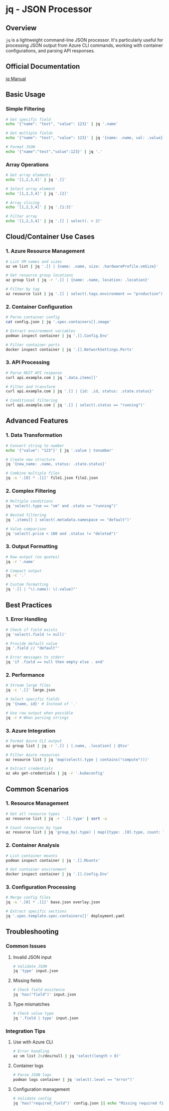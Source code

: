 # jq - JSON Processor

## Overview
`jq` is a lightweight command-line JSON processor. It's particularly useful for processing JSON output from Azure CLI commands, working with container configurations, and parsing API responses.

## Official Documentation
[jq Manual](https://stedolan.github.io/jq/manual/)

## Basic Usage

### Simple Filtering
```bash
# Get specific field
echo '{"name": "test", "value": 123}' | jq '.name'

# Get multiple fields
echo '{"name": "test", "value": 123}' | jq '{name: .name, val: .value}'

# Format JSON
echo '{"name":"test","value":123}' | jq '.'
```

### Array Operations
```bash
# Get array elements
echo '[1,2,3,4]' | jq '.[]'

# Select array element
echo '[1,2,3,4]' | jq '.[2]'

# Array slicing
echo '[1,2,3,4]' | jq '.[1:3]'

# Filter array
echo '[1,2,3,4]' | jq '.[] | select(. > 2)'
```

## Cloud/Container Use Cases

### 1. Azure Resource Management
```bash
# List VM names and sizes
az vm list | jq '.[] | {name: .name, size: .hardwareProfile.vmSize}'

# Get resource group locations
az group list | jq -r '.[] | {name: .name, location: .location}'

# Filter by tag
az resource list | jq '.[] | select(.tags.environment == "production")'
```

### 2. Container Configuration
```bash
# Parse container config
cat config.json | jq '.spec.containers[].image'

# Extract environment variables
podman inspect container | jq '.[].Config.Env'

# Filter container ports
docker inspect container | jq '.[].NetworkSettings.Ports'
```

### 3. API Processing
```bash
# Parse REST API response
curl api.example.com | jq '.data.items[]'

# Filter and transform
curl api.example.com | jq '.[] | {id: .id, status: .state.status}'

# Conditional filtering
curl api.example.com | jq '.[] | select(.status == "running")'
```

## Advanced Features

### 1. Data Transformation
```bash
# Convert string to number
echo '{"value": "123"}' | jq '.value | tonumber'

# Create new structure
jq '{new_name: .name, status: .state.status}'

# Combine multiple files
jq -s '.[0] * .[1]' file1.json file2.json
```

### 2. Complex Filtering
```bash
# Multiple conditions
jq 'select(.type == "vm" and .state == "running")'

# Nested filtering
jq '.items[] | select(.metadata.namespace == "default")'

# Value comparison
jq 'select(.price < 100 and .status != "deleted")'
```

### 3. Output Formatting
```bash
# Raw output (no quotes)
jq -r '.name'

# Compact output
jq -c '.'

# Custom formatting
jq '.[] | "\(.name): \(.value)"'
```

## Best Practices

### 1. Error Handling
```bash
# Check if field exists
jq 'select(.field != null)'

# Provide default value
jq '.field // "default"'

# Error messages to stderr
jq 'if .field == null then empty else . end'
```

### 2. Performance
```bash
# Stream large files
jq -c '.[]' large.json

# Select specific fields
jq '{name, id}' # Instead of '.'

# Use raw output when possible
jq -r # When parsing strings
```

### 3. Azure Integration
```bash
# Format Azure CLI output
az group list | jq -r '.[] | [.name, .location] | @tsv'

# Filter Azure resources
az resource list | jq 'map(select(.type | contains("compute")))'

# Extract credentials
az aks get-credentials | jq -r '.kubeconfig'
```

## Common Scenarios

### 1. Resource Management
```bash
# Get all resource types
az resource list | jq -r '.[].type' | sort -u

# Count resources by type
az resource list | jq 'group_by(.type) | map({type: .[0].type, count: length})'
```

### 2. Container Analysis
```bash
# List container mounts
podman inspect container | jq '.[].Mounts'

# Get container environment
docker inspect container | jq '.[].Config.Env'
```

### 3. Configuration Processing
```bash
# Merge config files
jq -s '.[0] * .[1]' base.json overlay.json

# Extract specific sections
jq '.spec.template.spec.containers[]' deployment.yaml
```

## Troubleshooting

### Common Issues
1. Invalid JSON input
   ```bash
   # Validate JSON
   jq 'type' input.json
   ```

2. Missing fields
   ```bash
   # Check field existence
   jq 'has("field")' input.json
   ```

3. Type mismatches
   ```bash
   # Check value type
   jq '.field | type' input.json
   ```

### Integration Tips
1. Use with Azure CLI
   ```bash
   # Error handling
   az vm list 2>/dev/null | jq 'select(length > 0)'
   ```

2. Container logs
   ```bash
   # Parse JSON logs
   podman logs container | jq 'select(.level == "error")'
   ```

3. Configuration management
   ```bash
   # Validate config
   jq 'has("required_field")' config.json || echo "Missing required field"
